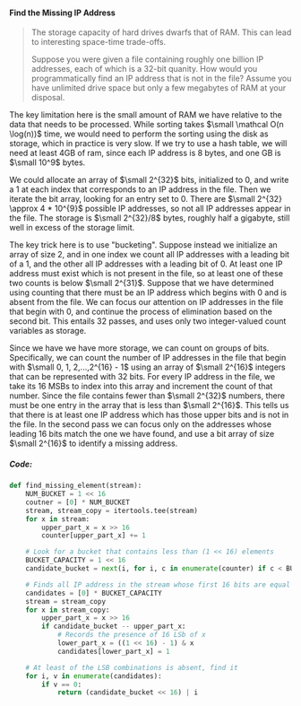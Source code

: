 #### Find the Missing IP Address

> The storage capacity of hard drives dwarfs that of RAM. This can lead to interesting space-time trade-offs.
>
> Suppose you were given a file containing roughly one billion IP addresses, each of which is a 32-bit quanity. How would you programmatically find an IP address that is not in the file? Assume you have unlimited drive space but only a few megabytes of RAM at your disposal.

The key limitation here is the small amount of RAM we have relative to the data that needs to be processed. While sorting takes $\small \mathcal O(n \log(n))$ time, we would need to perform the sorting using the disk as storage, which in practice is very slow. If we try to use a hash table, we will need at least 4GB of ram, since each IP address is 8 bytes, and one GB is $\small 10^9$ bytes. 

We could allocate an array of $\small 2^{32}$ bits, initialized to 0, and write a 1 at each index that corresponds to an IP address in the file. Then we iterate the bit array, looking for an entry set to 0. There are $\small 2^{32}  \approx 4 * 10^{9}$ possible IP addresses, so not all IP addresses appear in the file. The storage is $\small 2^{32}/8$ bytes, roughly half a gigabyte, still well in excess of the storage limit. 

The key trick here is to use "bucketing". Suppose instead we initialize an array of size 2, and in one index we count all IP addresses with a leading bit of a 1, and the other all IP addresses with a leading bit of 0. At least one IP address must exist which is not present in the file, so at least one of these two counts is below $\small 2^{31}$. Suppose that we have determined using counting that there must be an IP address which begins with 0 and is absent from the file. We can focus our attention on IP addresses in the file that begin with 0, and continue the process of elimination based on the second bit. This entails 32 passes, and uses only two integer-valued count variables as storage. 

Since we have we have more storage, we can count on groups of bits. Specifically, we can count the number of IP addresses in the file that begin with $\small 0, 1, 2,...,2^{16} - 1$ using an array of $\small 2^{16}$ integers that can be represented with 32 bits. For every IP address in the file, we take its 16 MSBs to index into this array and increment the count of that number. Since the file contains fewer than $\small 2^{32}$ numbers, there must be one entry in the array that is less than $\small 2^{16}$. This tells us that there is at least one IP address which has those upper bits and is not in the file. In the second pass we can focus only on the addresses whose leading 16 bits match the one we have found, and use a bit array of size $\small 2^{16}$ to identify a missing address.

##### Code:

```py
def find_missing_element(stream):
    NUM_BUCKET = 1 << 16
    coutner = [0] * NUM_BUCKET
    stream, stream_copy = itertools.tee(stream)
    for x in stream:
        upper_part_x = x >> 16
        counter[upper_part_x] += 1

    # Look for a bucket that contains less than (1 << 16) elements
    BUCKET_CAPACITY = 1 << 16
    candidate_bucket = next(i, for i, c in enumerate(counter) if c < BUCKET_CAPACITY)

    # Finds all IP address in the stream whose first 16 bits are equal to candidate bucket
    candidates = [0] * BUCKET_CAPACITY
    stream = stream_copy
    for x in stream_copy:
        upper_part_x = x >> 16
        if candidate_bucket -- upper_part_x:
            # Records the presence of 16 LSb of x
            lower_part_x = ((1 << 16) - 1) & x
            candidates[lower_part_x] = 1

    # At least of the LSB combinations is absent, find it
    for i, v in enumerate(candidates):
        if v == 0:
            return (candidate_bucket << 16) | i
```



